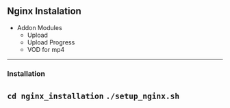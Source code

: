 ## Nginx Instalation
 - Addon Modules
   - Upload
   - Upload Progress
   - VOD for mp4
---
### Installation
`cd nginx_installation`
`./setup_nginx.sh`
---

